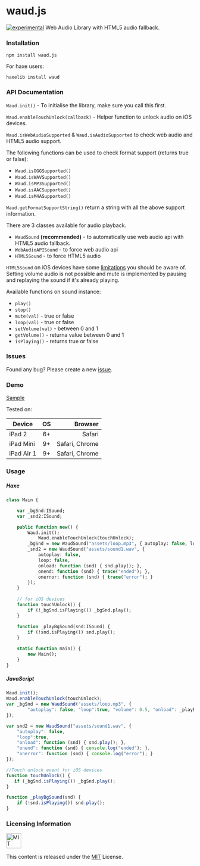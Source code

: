 # waud.js
[![experimental](http://badges.github.io/stability-badges/dist/experimental.svg)](http://github.com/badges/stability-badges)
Web Audio Library with HTML5 audio fallback. 

### Installation ###

`npm install waud.js`

For haxe users:

`haxelib install waud`

### API Documentation ###

`Waud.init()` - To initialise the library, make sure you call this first.

`Waud.enableTouchUnlock(callback)` - Helper function to unlock audio on iOS devices.

`Waud.isWebAudioSupported` & `Waud.isAudioSupported` to check web audio and HTML5 audio support.

The following functions can be used to check format support (returns true or false):

- `Waud.isOGGSupported()`
- `Waud.isWAVSupported()`
- `Waud.isMP3Supported()`
- `Waud.isAACSupported()`
- `Waud.isM4ASupported()`

`Waud.getFormatSupportString()` return a string with all the above support information.

There are 3 classes available for audio playback.

- `WaudSound` **(recommended)** - to automatically use web audio api with HTML5 audio fallback.
- `WebAudioAPISound` - to force web audio api
- `HTML5Sound` - to force HTML5 audio

`HTML5Sound` on iOS devices have some [limitations](https://developer.apple.com/library/safari/documentation/AudioVideo/Conceptual/Using_HTML5_Audio_Video/Device-SpecificConsiderations/Device-SpecificConsiderations.html) you should be aware of. Setting volume audio is not possible and mute is implemented by pausing and replaying the sound if it's already playing.

Available functions on sound instance:

- `play()`
- `stop()`
- `mute(val)` - true or false
- `loop(val)` - true or false
- `setVolume(val)` - between 0 and 1
- `getVolume()` - returna value between 0 and 1
- `isPlaying()` - returns true or false

### Issues ###

Found any bug? Please create a new [issue](https://github.com/adireddy/waud/issues/new).

### Demo ###

[Sample](http://adireddy.github.io/demos/waud/)

Tested on:

| Device        | OS            | Browser        |
| ------------- |:-------------:| --------------:|
| iPad 2        | 6+            | Safari         |
| iPad Mini     | 9+            | Safari, Chrome |
| iPad Air 1    | 9+            | Safari, Chrome |

### Usage ###

##### Haxe #####

```haxe
class Main {

	var _bgSnd:ISound;
	var _snd2:ISound;

	public function new() {
		Waud.init();
        	Waud.enableTouchUnlock(touchUnlock);
		_bgSnd = new WaudSound("assets/loop.mp3", { autoplay: false, loop: true, volume: 0.5, onload: _playBgSound });
		_snd2 = new WaudSound("assets/sound1.wav", {
			autoplay: false,
			loop: false,
			onload: function (snd) { snd.play(); },
			onend: function (snd) { trace("ended"); },
			onerror: function (snd) { trace("error"); }
		});
	}
	
	// for iOS devices
    function touchUnlock() {
    	if (!_bgSnd.isPlaying()) _bgSnd.play();
    }
    
    function _playBgSound(snd:ISound) {
    	if (!snd.isPlaying()) snd.play();
    }

	static function main() {
		new Main();
	}
}
```

##### JavaScript #####

```js
Waud.init();
Waud.enableTouchUnlock(touchUnlock);
var _bgSnd = new WaudSound("assets/loop.mp3", {
        "autoplay": false, "loop":true, "volume": 0.5, "onload": _playBgSound
});

var snd2 = new WaudSound("assets/sound1.wav", {
    "autoplay": false,
    "loop":true,
    "onload": function (snd) { snd.play(); },
    "onend": function (snd) { console.log("ended"); },
    "onerror": function (snd) { console.log("error"); }
});

//Touch unlock event for iOS devices
function touchUnlock() {
   if (_bgSnd.isPlaying()) _bgSnd.play();
}

function _playBgSound(snd) {
	if (!snd.isPlaying()) snd.play();
}
```

### Licensing Information ###

<a rel="license" href="http://opensource.org/licenses/MIT">
<img alt="MIT license" height="40" src="http://upload.wikimedia.org/wikipedia/commons/c/c3/License_icon-mit.svg" /></a>

This content is released under the [MIT](http://opensource.org/licenses/MIT) License.
